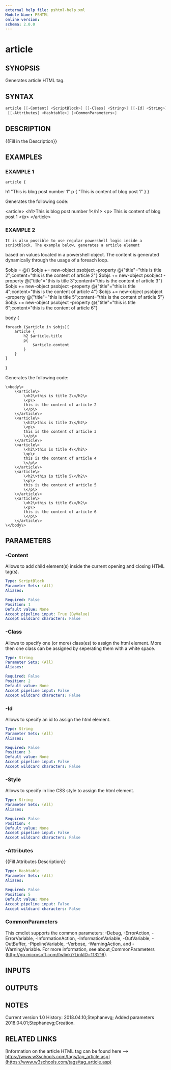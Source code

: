 ```yaml
---
external help file: pshtml-help.xml
Module Name: PSHTML
online version:
schema: 2.0.0
---
```


# article

## SYNOPSIS
Generates article HTML tag.

## SYNTAX

``` powershell
article [[-Content] <ScriptBlock>] [[-Class] <String>] [[-Id] <String>] [[-Style] <String>]
 [[-Attributes] <Hashtable>] [<CommonParameters>]
```

## DESCRIPTION
{{Fill in the Description}}

## EXAMPLES

### EXAMPLE 1
```
article {
```

h1 "This is blog post number 1"
    p {
        "This is content of blog post 1"
    }
}

Generates the following code:

\<article\>
    \<h1\>This is blog post number 1\</h1\>
    \<p\>
        This is content of blog post 1
    \</p\>
\</article\>

### EXAMPLE 2
```
It is also possible to use regular powershell logic inside a scriptblock. The example below, generates a article element
```

based on values located in a powershell object.
The content is generated dynamically through the usage of a foreach loop.

$objs = @()
$objs += new-object psobject -property @{"title"="this is title 2";content="this is the content of article 2"}
$objs += new-object psobject -property @{"title"="this is title 3";content="this is the content of article 3"}
$objs += new-object psobject -property @{"title"="this is title 4";content="this is the content of article 4"}
$objs += new-object psobject -property @{"title"="this is title 5";content="this is the content of article 5"}
$objs += new-object psobject -property @{"title"="this is title 6";content="this is the content of article 6"}

body {

    foreach ($article in $objs){
        article {
            h2 $article.title
            p{
                $article.content
            }
        }
    }
}

Generates the following code:

    \<body\>
        \<article\>
            \<h2\>this is title 2\</h2\>
            \<p\>
            this is the content of article 2
            \</p\>
        \</article\>
        \<article\>
            \<h2\>this is title 3\</h2\>
            \<p\>
            this is the content of article 3
            \</p\>
        \</article\>
        \<article\>
            \<h2\>this is title 4\</h2\>
            \<p\>
            this is the content of article 4
            \</p\>
        \</article\>
        \<article\>
            \<h2\>this is title 5\</h2\>
            \<p\>
            this is the content of article 5
            \</p\>
        \</article\>
        \<article\>
            \<h2\>this is title 6\</h2\>
            \<p\>
            this is the content of article 6
            \</p\>
        \</article\>
    \</body\>

## PARAMETERS

### -Content
Allows to add child element(s) inside the current opening and closing HTML tag(s).

```yaml
Type: ScriptBlock
Parameter Sets: (All)
Aliases:

Required: False
Position: 1
Default value: None
Accept pipeline input: True (ByValue)
Accept wildcard characters: False
```

### -Class
Allows to specify one (or more) class(es) to assign the html element.
More then one class can be assigned by seperating them with a white space.

```yaml
Type: String
Parameter Sets: (All)
Aliases:

Required: False
Position: 2
Default value: None
Accept pipeline input: False
Accept wildcard characters: False
```

### -Id
Allows to specify an id to assign the html element.

```yaml
Type: String
Parameter Sets: (All)
Aliases:

Required: False
Position: 3
Default value: None
Accept pipeline input: False
Accept wildcard characters: False
```

### -Style
Allows to specify in line CSS style to assign the html element.

```yaml
Type: String
Parameter Sets: (All)
Aliases:

Required: False
Position: 4
Default value: None
Accept pipeline input: False
Accept wildcard characters: False
```

### -Attributes
{{Fill Attributes Description}}

```yaml
Type: Hashtable
Parameter Sets: (All)
Aliases:

Required: False
Position: 5
Default value: None
Accept pipeline input: False
Accept wildcard characters: False
```

### CommonParameters
This cmdlet supports the common parameters: -Debug, -ErrorAction, -ErrorVariable, -InformationAction, -InformationVariable, -OutVariable, -OutBuffer, -PipelineVariable, -Verbose, -WarningAction, and -WarningVariable.
For more information, see about_CommonParameters (http://go.microsoft.com/fwlink/?LinkID=113216).

## INPUTS

## OUTPUTS

## NOTES
Current version 1.0
   History:
       2018.04.10;Stephanevg; Added parameters
       2018.04.01;Stephanevg;Creation.

## RELATED LINKS

[Information on the article HTML tag can be found here --> https://www.w3schools.com/tags/tag_article.asp](https://www.w3schools.com/tags/tag_article.asp)